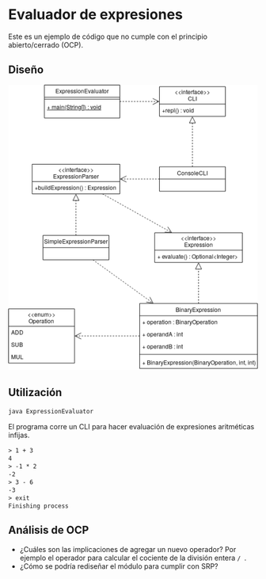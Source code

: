 # Evaluador de expresiones

Este es un ejemplo de código que no cumple con el principio abierto/cerrado (OCP).

## Diseño ##

![Diagrama de clase](./SOLID-OCP.png)

## Utilización ##

```bash
java ExpressionEvaluator
```

El programa corre un CLI para hacer evaluación de expresiones aritméticas infijas.

```
> 1 + 3
4
> -1 * 2
-2
> 3 - 6
-3
> exit
Finishing process
```

## Análisis de OCP ##

* ¿Cuáles son las implicaciones de agregar un nuevo operador? Por ejemplo el operador para calcular el cociente de la división entera `/ `.
* ¿Cómo se podría rediseñar el módulo para cumplir con SRP?
